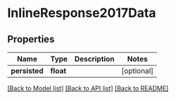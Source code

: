 # InlineResponse2017Data

## Properties
Name | Type | Description | Notes
------------ | ------------- | ------------- | -------------
**persisted** | **float** |  | [optional] 

[[Back to Model list]](../../README.md#documentation-for-models) [[Back to API list]](../../README.md#documentation-for-api-endpoints) [[Back to README]](../../README.md)

